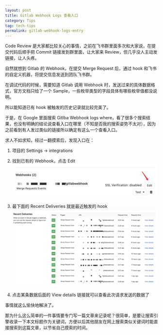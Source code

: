 ```yaml
---
layout: post
title: Gitlab Webhook Logs 查看入口
category: Tips
tag: tech-tips
permalink: gitlab-webhook-logs-entry
---
```


Code Review 是大家都比较关心的事情，之前在飞书群里面多次和大家说，在提交代码后顺手把 Commit 链接发到群里面，让大家来 Review，但几乎没人主动发链接，让人头疼。

自然就想到 Gitlab 的 Webhook，在提交 Merge Request 后，通过 hook 和飞书的自定义机器，将提交信息发送到团队飞书群。

在调试代码的时候，需要知道 Gitlab 调用 Webhook 时，发送过来的具体数据格式，官方文档只给了一个 Sample，一些枚举类型的字段具体有哪些枚举值都没说明。

所以能知道已有 hook 被触发的历史记录就比较完美了。

于是，在 Google 里面搜索 Gitlba Webhook logs where，看了很多个搜索结果，也没有明确的结论说查看入口在哪里（不知是否我的搜索姿势不太对），因为之前看到有人发过类似的链接所以确定有这么一个查看入口。

求人不如求知，经过一翻摸索后，发现入口在：

1. 项目的 Settings -> integrations

2. 找到已有的 Webhook，点击 Edit
![hooks](/public/images/gitlabwebhook/hook.png)

3. 最下面的 Recent Deliveries 就是最近触发的 hook
![hooks](/public/images/gitlabwebhook/hook1.png)

4. 点击某条数据后面的 View details 链接就可以查看此次请求发送的数据了

事情就这么愉快地解决了。

那为什么这么简单的一件事情要专门写一篇文章来记录呢？很简单，是要让搜索引擎收录一下本文标题作为关键词，方便以后其他朋友在网上搜索类似关键词时能直接搜索到这篇文章，以节省自己摸索的时间。
